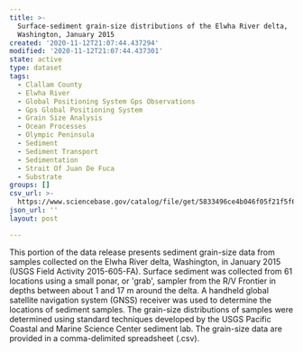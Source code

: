 ```yaml
---
title: >-
  Surface-sediment grain-size distributions of the Elwha River delta,
  Washington, January 2015
created: '2020-11-12T21:07:44.437294'
modified: '2020-11-12T21:07:44.437301'
state: active
type: dataset
tags:
  - Clallam County
  - Elwha River
  - Global Positioning System Gps Observations
  - Gps Global Positioning System
  - Grain Size Analysis
  - Ocean Processes
  - Olympic Peninsula
  - Sediment
  - Sediment Transport
  - Sedimentation
  - Strait Of Juan De Fuca
  - Substrate
groups: []
csv_url: >-
  https://www.sciencebase.gov/catalog/file/get/5833496ce4b046f05f21f5f6/?name=ew15_jan_grainsize.csv
json_url: ''
layout: post

---
```

This portion of the data release presents sediment grain-size data from samples collected on the Elwha River delta, Washington, in January 2015 (USGS Field Activity 2015-605-FA). Surface sediment was collected from 61 locations using a small ponar, or 'grab', sampler from the R/V Frontier in depths between about 1 and 17 m around the delta. A handheld global satellite navigation system (GNSS) receiver was used to determine the locations of sediment samples. The grain-size distributions of samples were determined using standard techniques developed by the USGS Pacific Coastal and Marine Science Center sediment lab. The grain-size data are provided in a comma-delimited spreadsheet (.csv).
